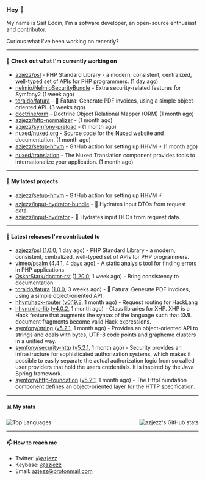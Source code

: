 ### Hey 👋

My name is Saif Eddin, I'm a sofware developer, an open-source enthusiast and contributor.

Curious what I've been working on recently?

---

#### 👷 Check out what I'm currently working on

- [azjezz/psl](https://github.com/azjezz/psl) - PHP Standard Library - a modern, consistent, centralized, well-typed set of APIs for PHP programmers. (1 day ago)
- [nelmio/NelmioSecurityBundle](https://github.com/nelmio/NelmioSecurityBundle) - Extra security-related features for Symfony2 (1 week ago)
- [toraido/fatura](https://github.com/toraido/fatura) - 📝 Fatura: Generate PDF invoices, using a simple object-oriented API. (3 weeks ago)
- [doctrine/orm](https://github.com/doctrine/orm) - Doctrine Object Relational Mapper (ORM) (1 month ago)
- [azjezz/http-normalizer](https://github.com/azjezz/http-normalizer) -  (1 month ago)
- [azjezz/symfony-preload](https://github.com/azjezz/symfony-preload) -  (1 month ago)
- [nuxed/nuxed.org](https://github.com/nuxed/nuxed.org) - Source code for the Nuxed website and documentation. (1 month ago)
- [azjezz/setup-hhvm](https://github.com/azjezz/setup-hhvm) - GitHub action for setting up HHVM  ⚡ (1 month ago)
- [nuxed/translation](https://github.com/nuxed/translation) - The Nuxed Translation component provides tools to internationalize your application.  (1 month ago)

---

#### 🌱 My latest projects

- [azjezz/setup-hhvm](https://github.com/azjezz/setup-hhvm) - GitHub action for setting up HHVM  ⚡
- [azjezz/input-hydrator-bundle](https://github.com/azjezz/input-hydrator-bundle) - 🧱 Hydrates input DTOs from request data. 
- [azjezz/input-hydrator](https://github.com/azjezz/input-hydrator) - 🧱 Hydrates input DTOs from request data.

---

#### 🔭 Latest releases I've contributed to

- [azjezz/psl](https://github.com/azjezz/psl) ([1.0.0](https://github.com/azjezz/psl/releases/tag/1.0.0), 1 day ago) - PHP Standard Library - a modern, consistent, centralized, well-typed set of APIs for PHP programmers.
- [vimeo/psalm](https://github.com/vimeo/psalm) ([4.4.1](https://github.com/vimeo/psalm/releases/tag/4.4.1), 4 days ago) - A static analysis tool for finding errors in PHP applications
- [OskarStark/doctor-rst](https://github.com/OskarStark/doctor-rst) ([1.20.0](https://github.com/OskarStark/doctor-rst/releases/tag/1.20.0), 1 week ago) - Bring consistency to documentation
- [toraido/fatura](https://github.com/toraido/fatura) ([1.0.0](https://github.com/toraido/fatura/releases/tag/1.0.0), 3 weeks ago) - 📝 Fatura: Generate PDF invoices, using a simple object-oriented API.
- [hhvm/hack-router](https://github.com/hhvm/hack-router) ([v0.19.8](https://github.com/hhvm/hack-router/releases/tag/v0.19.8), 1 month ago) - Request routing for HackLang
- [hhvm/xhp-lib](https://github.com/hhvm/xhp-lib) ([v4.0.2](https://github.com/hhvm/xhp-lib/releases/tag/v4.0.2), 1 month ago) - Class libraries for XHP. XHP is a Hack feature that augments the syntax of the language such that XML document fragments become valid Hack expressions.
- [symfony/string](https://github.com/symfony/string) ([v5.2.1](https://github.com/symfony/string/releases/tag/v5.2.1), 1 month ago) - Provides an object-oriented API to strings and deals with bytes, UTF-8 code points and grapheme clusters in a unified way.
- [symfony/security-http](https://github.com/symfony/security-http) ([v5.2.1](https://github.com/symfony/security-http/releases/tag/v5.2.1), 1 month ago) - Security provides an infrastructure for sophisticated authorization systems, which makes it possible to easily separate the actual authorization logic from so called user providers that hold the users credentials. It is inspired by the Java Spring framework.
- [symfony/http-foundation](https://github.com/symfony/http-foundation) ([v5.2.1](https://github.com/symfony/http-foundation/releases/tag/v5.2.1), 1 month ago) - The HttpFoundation component defines an object-oriented layer for the HTTP specification.

---

#### 📊 My stats

<img align="right" alt="azjezz's GitHub stats" src="https://github-readme-stats.vercel.app/api?username=azjezz&count_private=1&show_icons=true&" />

![Top Languages](https://github-readme-stats.vercel.app/api/top-langs/?username=azjezz)

---

#### 📫 How to reach me

- Twitter: [@azjezz](https://twitter.com/azjezz)
- Keybase: [@azjezz](https://keybase.io/azjezz)
- Email: [azjezz@protonmail.com](mailto://azjezz@protonmail.com)
